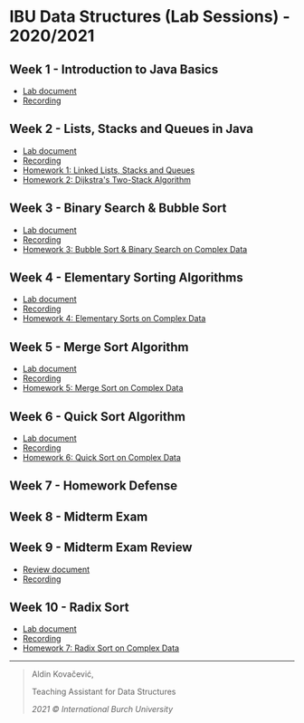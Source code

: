 # IBU Data Structures (Lab Sessions) - 2020/2021

## Week 1 - Introduction to Java Basics
- [Lab document](https://docs.google.com/document/d/1407yjlIdqlw4b0992sHTT6itsXOx6iUYmG357Eumj18/edit?usp=sharing)
- [Recording](https://drive.google.com/drive/u/1/folders/1QLt0q8R7rgtHXp9BU0z4TC2egeKcS-cV)

## Week 2 - Lists, Stacks and Queues in Java
- [Lab document](https://docs.google.com/document/d/1407yjlIdqlw4b0992sHTT6itsXOx6iUYmG357Eumj18/edit?usp=sharing)
- [Recording](https://drive.google.com/drive/u/1/folders/1ics74XKmkjCgKPZe3L-2YIumRu3YeA-g)
- [Homework 1: Linked Lists, Stacks and Queues](https://docs.google.com/document/d/1X2zgii-_7aOAVH5bAU237EsUTnb3WKiMj5q-yWO8RUk/edit?usp=sharing)
- [Homework 2: Dijkstra's Two-Stack Algorithm](https://docs.google.com/document/d/1bfnX-XdOr9ECwJ-Xp-JVzhuWwPBCpbH4TRxpnpige78/edit?usp=sharing)

## Week 3 - Binary Search & Bubble Sort
- [Lab document](https://docs.google.com/document/d/1v1YyFiyDdjXNJgWwIBvfFAC45zCdQ8M6TPQw2bSZM9E/edit?usp=sharing)
- [Recording](https://drive.google.com/drive/u/1/folders/19SqRfIzqafMLPwhIbdvpvyOqIl37wT2v)
- [Homework 3: Bubble Sort & Binary Search on Complex Data](https://docs.google.com/document/d/1VZ7svG3zkEK_XMXKkmvViL31wEIBgtGszOG7syOhB3E/edit?usp=sharing)

## Week 4 - Elementary Sorting Algorithms
- [Lab document](https://docs.google.com/document/d/1yTXd7MUfFuoS4U5fYFc5MRwNjG9YpKajOriPisLzdvw/edit?usp=sharing)
- [Recording](https://drive.google.com/drive/folders/13NCW4ziknA_NkUsdJUxyj92RTapYaLoq?usp=sharing)
- [Homework 4: Elementary Sorts on Complex Data](https://docs.google.com/document/d/1Mz-zd9_tyefc2uOOc-EK63W2XVGzN7eh4iwK0sdGDRo/edit?usp=sharing)

## Week 5 - Merge Sort Algorithm
- [Lab document](https://docs.google.com/document/d/1IP8aVWCoyTVAdTI6WxHkibcq9vBpb2XGk_b66joNKo4/edit?usp=sharing)
- [Recording](https://drive.google.com/drive/folders/1CJ2BZdaJkwQppDeINP8S4RVUgRTQXcxt?usp=sharing)
- [Homework 5: Merge Sort on Complex Data](https://docs.google.com/document/d/1ruzz-hr_Xb_oZwcBOjWD4DJjp58rZqKP4aeS_hpPPWQ/edit?usp=sharing)

## Week 6 - Quick Sort Algorithm
- [Lab document](https://docs.google.com/document/d/1D6gyHnMRXMSJom9f2tsxxT2LbkCznjDCvYfnkJEHtSs/edit?usp=sharing)
- [Recording](https://drive.google.com/drive/folders/1nIBD6CFuCSRSgUnVS688K6Z4WzYgJXBB?usp=sharing)
- [Homework 6: Quick Sort on Complex Data](https://docs.google.com/document/d/1cFwI1yX416kZXEZOK3DRRsoxpJf6uPBMGxJi9NNWHQg/edit?usp=sharing)

## Week 7 - Homework Defense

## Week 8 - Midterm Exam

## Week 9 - Midterm Exam Review
- [Review document](https://docs.google.com/document/d/1hVnUMlhKVJk7w5dnhNvrYRuCRGZIO_Bs9RvAWZikMkU/edit?usp=sharing)
- [Recording](https://drive.google.com/file/d/1JGFZ7hyHfXzc7l5i0SbxVthhFZVAfOkM/view?usp=sharing)

## Week 10 - Radix Sort
- [Lab document](https://docs.google.com/document/d/14uJ0wKYbfopDu0hQwUlDbP5VXo0UsKtjEt0zDrNwdT8/edit?usp=sharing)
- [Recording](https://drive.google.com/drive/folders/1wS35TrHrHp1E4VyZWDpG6tQGmAJDBKuQ?usp=sharing)
- [Homework 7: Radix Sort on Complex Data](https://docs.google.com/document/d/1jE6yCIirvA_0sCZKricVRZPNSQusAhzz0QJ0EYJsZ3s/edit?usp=sharing)
---
> Aldin Kovačević,
> 
> Teaching Assistant for Data Structures
> 
> *2021 © International Burch University*